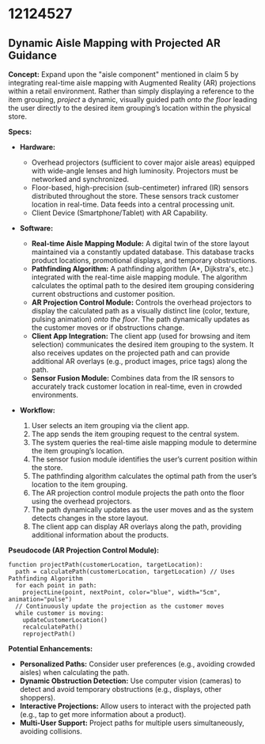 # 12124527

## Dynamic Aisle Mapping with Projected AR Guidance

**Concept:** Expand upon the "aisle component" mentioned in claim 5 by integrating real-time aisle mapping with Augmented Reality (AR) projections within a retail environment.  Rather than simply displaying a reference to the item grouping, *project* a dynamic, visually guided path *onto the floor* leading the user directly to the desired item grouping’s location within the physical store.

**Specs:**

*   **Hardware:**
    *   Overhead projectors (sufficient to cover major aisle areas) equipped with wide-angle lenses and high luminosity. Projectors must be networked and synchronized.
    *   Floor-based, high-precision (sub-centimeter) infrared (IR) sensors distributed throughout the store. These sensors track customer location in real-time.  Data feeds into a central processing unit.
    *   Client Device (Smartphone/Tablet) with AR Capability.

*   **Software:**
    *   **Real-time Aisle Mapping Module:**  A digital twin of the store layout maintained via a constantly updated database. This database tracks product locations, promotional displays, and temporary obstructions.
    *   **Pathfinding Algorithm:**  A pathfinding algorithm (A*, Dijkstra's, etc.) integrated with the real-time aisle mapping module.  The algorithm calculates the optimal path to the desired item grouping considering current obstructions and customer position.
    *   **AR Projection Control Module:**  Controls the overhead projectors to display the calculated path as a visually distinct line (color, texture, pulsing animation) *onto the floor*. The path dynamically updates as the customer moves or if obstructions change.
    *   **Client App Integration:**  The client app (used for browsing and item selection) communicates the desired item grouping to the system. It also receives updates on the projected path and can provide additional AR overlays (e.g., product images, price tags) along the path.
    *   **Sensor Fusion Module:** Combines data from the IR sensors to accurately track customer location in real-time, even in crowded environments.

*   **Workflow:**
    1.  User selects an item grouping via the client app.
    2.  The app sends the item grouping request to the central system.
    3.  The system queries the real-time aisle mapping module to determine the item grouping’s location.
    4.  The sensor fusion module identifies the user’s current position within the store.
    5.  The pathfinding algorithm calculates the optimal path from the user’s location to the item grouping.
    6.  The AR projection control module projects the path onto the floor using the overhead projectors.
    7.  The path dynamically updates as the user moves and as the system detects changes in the store layout.
    8.  The client app can display AR overlays along the path, providing additional information about the products.

**Pseudocode (AR Projection Control Module):**

```
function projectPath(customerLocation, targetLocation):
  path = calculatePath(customerLocation, targetLocation) // Uses Pathfinding Algorithm
  for each point in path:
    projectLine(point, nextPoint, color="blue", width="5cm", animation="pulse")
  // Continuously update the projection as the customer moves
  while customer is moving:
    updateCustomerLocation()
    recalculatePath()
    reprojectPath()
```

**Potential Enhancements:**

*   **Personalized Paths:**  Consider user preferences (e.g., avoiding crowded aisles) when calculating the path.
*   **Dynamic Obstruction Detection:**  Use computer vision (cameras) to detect and avoid temporary obstructions (e.g., displays, other shoppers).
*   **Interactive Projections:**  Allow users to interact with the projected path (e.g., tap to get more information about a product).
*   **Multi-User Support:**  Project paths for multiple users simultaneously, avoiding collisions.